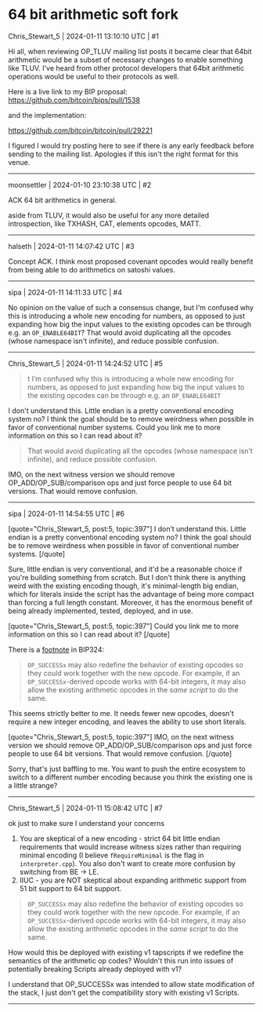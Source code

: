 # 64 bit arithmetic soft fork

Chris_Stewart_5 | 2024-01-11 13:10:10 UTC | #1

Hi all, when reviewing OP_TLUV mailing list posts it became clear that 64bit arithmetic would be a subset of necessary changes to enable something like TLUV. I've heard from other protocol developers that 64bit arithmetic operations would be useful to their protocols as well. 

Here is a live link to my BIP proposal: https://github.com/bitcoin/bips/pull/1538

and the implementation: 

https://github.com/bitcoin/bitcoin/pull/29221

I figured I would try posting here to see if there is any early feedback before sending to the mailing list. Apologies if this isn't the right format for this venue.

-------------------------

moonsettler | 2024-01-10 23:10:38 UTC | #2

ACK 64 bit arithmetics in general.

aside from TLUV, it would also be useful for any more detailed introspection, like TXHASH, CAT, elements opcodes, MATT.

-------------------------

halseth | 2024-01-11 14:07:42 UTC | #3

Concept ACK. I think most proposed covenant opcodes would really benefit from being able to do arithmetics on satoshi values.

-------------------------

sipa | 2024-01-11 14:11:33 UTC | #4

No opinion on the value of such a consensus change, but I'm confused why this is introducing a whole new encoding for numbers, as opposed to just expanding how big the input values to the existing opcodes can be through e.g. an `OP_ENABLE64BIT`? That would avoid duplicating all the opcodes (whose namespace isn't infinite), and reduce possible confusion.

-------------------------

Chris_Stewart_5 | 2024-01-11 14:24:52 UTC | #5

> t I’m confused why this is introducing a whole new encoding for numbers, as opposed to just expanding how big the input values to the existing opcodes can be through e.g. an `OP_ENABLE64BIT`

I don't understand this. Little endian is a pretty conventional encoding system no? I think the goal should be to remove weirdness when possible in favor of conventional number systems. Could you link me to more information on this so I can read about it?

>That would avoid duplicating all the opcodes (whose namespace isn’t infinite), and reduce possible confusion.

IMO, on the next witness version we should remove OP_ADD/OP_SUB/comparison ops and just force people to use 64 bit versions. That would remove confusion.

-------------------------

sipa | 2024-01-11 14:54:55 UTC | #6

[quote="Chris_Stewart_5, post:5, topic:397"]
I don’t understand this. Little endian is a pretty conventional encoding system no? I think the goal should be to remove weirdness when possible in favor of conventional number systems.
[/quote]

Sure, little endian is very conventional, and it'd be a reasonable choice if you're building something from scratch. But I don't think there is anything weird with the existing encoding though, it's minimal-length big endian, which for literals inside the script has the advantage of being more compact than forcing a full length constant. Moreover, it has the enormous benefit of being already implemented, tested, deployed, and in use.

[quote="Chris_Stewart_5, post:5, topic:397"]
Could you link me to more information on this so I can read about it?
[/quote]

There is a [footnote](https://github.com/bitcoin/bips/blob/deae64bfd31f6938253c05392aa355bf6d7e7605/bip-0342.mediawiki#cite_note-1) in BIP324:

> `OP_SUCCESSx` may also redefine the behavior of existing opcodes so they could work together with the new opcode. For example, if an `OP_SUCCESSx`-derived opcode works with 64-bit integers, it may also allow the existing arithmetic opcodes in the *same script* to do the same.

This seems strictly better to me. It needs fewer new opcodes, doesn't require a new integer encoding, and leaves the ability to use short literals.

[quote="Chris_Stewart_5, post:5, topic:397"]
IMO, on the next witness version we should remove OP_ADD/OP_SUB/comparison ops and just force people to use 64 bit versions. That would remove confusion.
[/quote]

Sorry, that's just baffling to me. You want to push the entire ecosystem to switch to a different number encoding because you think the existing one is a little strange?

-------------------------

Chris_Stewart_5 | 2024-01-11 15:08:42 UTC | #7

ok just to make sure I understand your concerns

1. You are skeptical of a new encoding - strict 64 bit little endian requirements that would increase witness sizes rather than requiring minimal encoding (I believe `fRequireMinimal` is the flag in `interpreter.cpp`). You also don't want to create more confusion by switching from BE -> LE.
2. IIUC - you are NOT skeptical about expanding arithmetic support from 51 bit support to 64 bit support.

> `OP_SUCCESSx` may also redefine the behavior of existing opcodes so they could work together with the new opcode. For example, if an `OP_SUCCESSx`-derived opcode works with 64-bit integers, it may also allow the existing arithmetic opcodes in the *same script* to do the same.

How would this be deployed with existing v1 tapscripts if we redefine the semantics of the arithmetic op codes? Wouldn't this run into issues of potentially breaking Scripts already deployed with v1? 

I understand that OP_SUCCESSx was intended to allow state modification of the stack, I just don't get the compatibility story with existing v1 Scripts.

-------------------------

